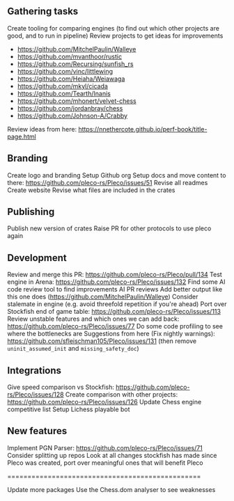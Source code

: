 ## Gathering tasks

Create tooling for comparing engines (to find out which other projects are good, and to run in pipeline)
Review projects to get ideas for improvements

- https://github.com/MitchelPaulin/Walleye
- https://github.com/mvanthoor/rustic
- https://github.com/Recursing/sunfish_rs
- https://github.com/vinc/littlewing
- https://github.com/Heiaha/Weiawaga
- https://github.com/mkyl/cicada
- https://github.com/Tearth/Inanis
- https://github.com/mhonert/velvet-chess
- https://github.com/jordanbray/chess
- https://github.com/Johnson-A/Crabby

Review ideas from here: https://nnethercote.github.io/perf-book/title-page.html

## Branding

Create logo and branding
Setup Github org
Setup docs and move content to there: https://github.com/pleco-rs/Pleco/issues/51
Revise all readmes
Create website
Revise what files are included in the crates

## Publishing

Publish new version of crates
Raise PR for other protocols to use pleco again

## Development

Review and merge this PR: https://github.com/pleco-rs/Pleco/pull/134
Test engine in Arena: https://github.com/pleco-rs/Pleco/issues/132
Find some AI code review tool to find improvements
AI PR reviews
Add better output like this one does (https://github.com/MitchelPaulin/Walleye)
Consider stalemate in engine (e.g. avoid threefold repetition if you're ahead)
Port over Stockfish end of game table: https://github.com/pleco-rs/Pleco/issues/113
Review unstable features and which ones we can add back: https://github.com/pleco-rs/Pleco/issues/77
Do some code profiling to see where the bottlenecks are
Suggestions from here (Fix nightly warnings): https://github.com/sfleischman105/Pleco/issues/131 (then remove `uninit_assumed_init` and `missing_safety_doc`)

## Integrations

Give speed comparison vs Stockfish: https://github.com/pleco-rs/Pleco/issues/128
Create comparison with other projects: https://github.com/pleco-rs/Pleco/issues/126
Update Chess engine competitive list
Setup Lichess playable bot

## New features

Implement PGN Parser: https://github.com/pleco-rs/Pleco/issues/71
Consider splitting up repos
Look at all changes stockfish has made since Pleco was created, port over meaningful ones that will benefit Pleco

================================================

Update more packages
Use the Chess.dom analyser to see weaknesses
